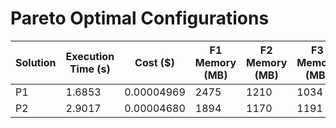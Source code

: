 # Pareto Optimal Configurations

| Solution | Execution Time (s) | Cost ($) | F1 Memory (MB) | F2 Memory (MB) | F3 Memory (MB) | F4 Memory (MB) | F5 Memory (MB) | F6 Memory (MB) | F7 Memory (MB) | F8 Memory (MB) | F9 Memory (MB) | F10 Memory (MB) |
| --- | --- | --- | --- | --- | --- | --- | --- | --- | --- | --- | --- | --- |
| P1 | 1.6853 | 0.00004969 | 2475 | 1210 | 1034 | 1404 | 1286 | 2575 | 1855 | 1720 | 2757 | 2651 |
| P2 | 2.9017 | 0.00004680 | 1894 | 1170 | 1191 | 1343 | 2351 | 2083 | 1930 | 849 | 1764 | 1076 |
